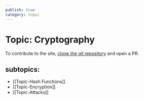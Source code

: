 ```yaml
---
publish: true
category: topic
---
```

# Topic: Cryptography
To contribute to the site, [clone the git repository](https://github.com/thor314/uncloak) and open a PR.


## subtopics: 
- [[Topic-Hash Functions]]
- [[Topic-Encryption]]
- [[Topic-Attacks]]
